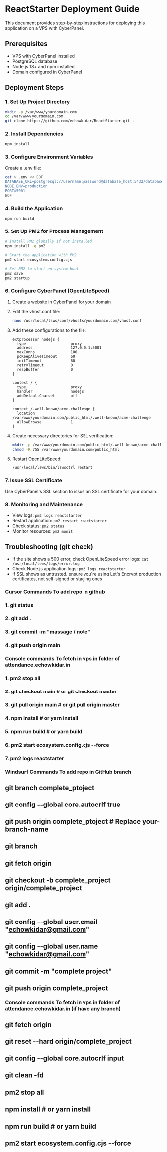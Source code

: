 # ReactStarter Deployment Guide

This document provides step-by-step instructions for deploying this application on a VPS with CyberPanel.

## Prerequisites
- VPS with CyberPanel installed
- PostgreSQL database
- Node.js 18+ and npm installed
- Domain configured in CyberPanel

## Deployment Steps

### 1. Set Up Project Directory
```bash
mkdir -p /var/www/yourdomain.com
cd /var/www/yourdomain.com
git clone https://github.com/echowkidar/ReactStarter.git .
```

### 2. Install Dependencies
```bash
npm install
```

### 3. Configure Environment Variables
Create a .env file:
```bash
cat > .env << EOF
DATABASE_URL=postgresql://username:password@database_host:5432/database_name
NODE_ENV=production
PORT=5001
EOF
```

### 4. Build the Application
```bash
npm run build
```

### 5. Set Up PM2 for Process Management
```bash
# Install PM2 globally if not installed
npm install -g pm2

# Start the application with PM2
pm2 start ecosystem.config.cjs

# Set PM2 to start on system boot
pm2 save
pm2 startup
```

### 6. Configure CyberPanel (OpenLiteSpeed)

1. Create a website in CyberPanel for your domain
2. Edit the vhost.conf file:
   ```bash
   nano /usr/local/lsws/conf/vhosts/yourdomain.com/vhost.conf
   ```

3. Add these configurations to the file:
   ```
   extprocessor nodejs {
     type                    proxy
     address                 127.0.0.1:5001
     maxConns                100
     pcKeepAliveTimeout      60
     initTimeout             60
     retryTimeout            0
     respBuffer              0
   }

   context / {
     type                    proxy
     handler                 nodejs
     addDefaultCharset       off
   }

   context /.well-known/acme-challenge {
     location                /var/www/yourdomain.com/public_html/.well-known/acme-challenge
     allowBrowse             1
   }
   ```

4. Create necessary directories for SSL verification:
   ```bash
   mkdir -p /var/www/yourdomain.com/public_html/.well-known/acme-challenge
   chmod -R 755 /var/www/yourdomain.com/public_html
   ```

5. Restart OpenLiteSpeed:
   ```bash
   /usr/local/lsws/bin/lswsctrl restart
   ```

### 7. Issue SSL Certificate
Use CyberPanel's SSL section to issue an SSL certificate for your domain.

### 8. Monitoring and Maintenance

- View logs: `pm2 logs reactstarter`
- Restart application: `pm2 restart reactstarter`
- Check status: `pm2 status`
- Monitor resources: `pm2 monit`

## Troubleshooting (git check)

- If the site shows a 500 error, check OpenLiteSpeed error logs: `cat /usr/local/lsws/logs/error.log`
- Check Node.js application logs: `pm2 logs reactstarter`
- If SSL shows as untrusted, ensure you're using Let's Encrypt production certificates, not self-signed or staging ones 

### Cursor Commands To add repo in github
### 1. git status
### 2. git add . 
### 3. git commit -m "massage / note"
### 4. git push origin main

### Console commands To fetch in vps in folder of attendance.echowkidar.in
### 1. pm2 stop all
### 2. git checkout main # or git checkout master
### 3. git pull origin main # or git pull origin master
### 4. npm install # or yarn install
### 5. npm run build # or yarn build
### 6. pm2 start ecosystem.config.cjs --force
### 7. pm2 logs reactstarter


### Windsurf Commands To add repo in GitHub branch
## git branch complete_ptoject
## git config --global core.autocrlf true
## git push origin complete_ptoject # Replace your-branch-name
## git branch
## git fetch origin
## git checkout -b complete_project origin/complete_project
## git add .
## git config --global user.email "echowkidar@gmail.com"
## git config --global user.name "echowkidar@gmail.com"
## git commit -m "complete project"
## git push origin complete_project


### Console commands To fetch in vps in folder of attendance.echowkidar.in (if have any branch)
## git fetch origin
## git reset --hard origin/complete_project
## git config --global core.autocrlf input
## git clean -fd
## pm2 stop all
## npm install # or yarn install
## npm run build # or yarn build
## pm2 start ecosystem.config.cjs --force